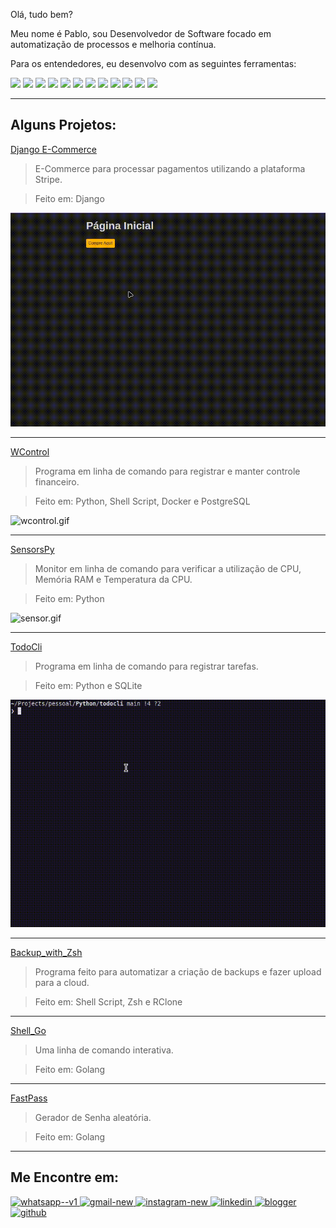 <head>
	<meta name="google-site-verification" content="Xn0i4yWSmCvO0zrKUPJNaUiXd5Nl_v00Rd6Tyrl9nJc" />
</head>

Olá, tudo bem?

Meu nome é Pablo, sou Desenvolvedor de Software focado em automatização de processos e melhoria contínua.

Para os entendedores, eu desenvolvo com as seguintes ferramentas:
<p>
	<img src="https://cdn.jsdelivr.net/gh/devicons/devicon@latest/icons/bash/bash-original.svg" width="60" />
	<img src="https://cdn.jsdelivr.net/gh/devicons/devicon@latest/icons/python/python-plain-wordmark.svg" width="60" />
	<img src="https://cdn.jsdelivr.net/gh/devicons/devicon@latest/icons/go/go-original-wordmark.svg" width="60" />
	<img src="https://cdn.jsdelivr.net/gh/devicons/devicon@latest/icons/javascript/javascript-original.svg" width="60" />
	<img src="https://cdn.jsdelivr.net/gh/devicons/devicon@latest/icons/django/django-plain-wordmark.svg" width="60" />
	<img src="https://cdn.jsdelivr.net/gh/devicons/devicon@latest/icons/hugo/hugo-plain-wordmark.svg" width="60" />
	<img src="https://cdn.jsdelivr.net/gh/devicons/devicon@latest/icons/vscode/vscode-original.svg" width="60" />
	<img src="https://cdn.jsdelivr.net/gh/devicons/devicon@latest/icons/vim/vim-original.svg" width="60" />
    <img src="https://cdn.jsdelivr.net/gh/devicons/devicon@latest/icons/oracle/oracle-original.svg" width="60"/>
    <img src="https://cdn.jsdelivr.net/gh/devicons/devicon@latest/icons/microsoftsqlserver/microsoftsqlserver-original-wordmark.svg" width="60"/>
    <img src="https://cdn.jsdelivr.net/gh/devicons/devicon@latest/icons/postgresql/postgresql-original-wordmark.svg" width="60"/>
    <img src="https://cdn.jsdelivr.net/gh/devicons/devicon@latest/icons/mysql/mysql-plain-wordmark.svg" width="60"/>
</p>

---

## Alguns Projetos:

[Django E-Commerce](https://github.com/pablodeas/django_ecommerce_stripe "DjangoE-Commerce")
> E-Commerce para processar pagamentos utilizando a plataforma Stripe.

> Feito em: Django

![ecommerce.gif](./src/ecommerce_stripe.gif)

---

[WControl](https://github.com/pablodeas/wcontrol_cli "WControl")
> Programa em linha de comando para registrar e manter controle financeiro.

> Feito em: Python, Shell Script, Docker e PostgreSQL

![wcontrol.gif](./src/wcontrol.gif)

---

[SensorsPy](https://github.com/pablodeas/hardware-sensors "SensorsPy")
> Monitor em linha de comando para verificar a utilização de CPU, Memória RAM e Temperatura da CPU.

> Feito em: Python

![sensor.gif](./src/sensor.gif)

---

[TodoCli](https://github.com/pablodeas/todo_cli "TodoCli")
> Programa em linha de comando para registrar tarefas.

> Feito em: Python e SQLite

![cli.gif](./src/todo_cli.gif)

---

[Backup_with_Zsh](https://github.com/pablodeas/backup_with_zsh "Backup_with_Zsh")
> Programa feito para automatizar a criação de backups e fazer upload para a cloud.

> Feito em: Shell Script, Zsh e RClone

---

[Shell_Go](https://github.com/pablodeas/shell-go "Shell_Go")
> Uma linha de comando interativa.

> Feito em: Golang

---

[FastPass](https://github.com/pablodeas/fast_pass "FastPass")
> Gerador de Senha aleatória.

> Feito em: Golang

---

## Me Encontre em:

<p>
	<a href="https://api.whatsapp.com/send?phone=5521966916139" target="_blank" rel="noopener noreferrer">
	  <img width="48" height="48" src="https://img.icons8.com/color/48/whatsapp--v1.png" alt="whatsapp--v1">
	</a>
	<a href="mailto:pablodeas@gmail.com" target="_blank" rel="noopener noreferrer">
	  <img width="48" height="48" src="https://img.icons8.com/color/48/gmail-new.png" alt="gmail-new"/>
	</a>
	<a href="https://www.instagram.com/pablodeas" target="_blank" rel="noopener noreferrer">
	  <img width="48" height="48" src="https://img.icons8.com/fluency/48/instagram-new.png" alt="instagram-new"/>
	</a>
	<a href="https://linkedin.com.br/in/pablodeas" target="_blank" rel="noopener noreferrer">
	  <img width="48" height="48" src="https://img.icons8.com/fluency/48/linkedin.png" alt="linkedin"/>
	</a>
	<a href="https://pabo-dev.netlify.app/" target="_blank" rel="noopener noreferrer">
		<img width="48" height="48" src="https://img.icons8.com/color/48/blogger.png" alt="blogger" alt="external-blog-digital-marketing-flatart-icons-lineal-color-flatarticons"/>
	</a>
	<a href="https://github.com/pablodeas" target="_blank" rel="noopener noreferrer">
		<img width="48" height="48" src="https://img.icons8.com/fluency/48/github.png" alt="github"/>
	</a>
</p>